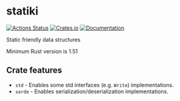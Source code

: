 # statiki

[![Actions Status](https://github.com/DoumanAsh/statiki/workflows/Rust/badge.svg)](https://github.com/DoumanAsh/statiki/actions)
[![Crates.io](https://img.shields.io/crates/v/statiki.svg)](https://crates.io/crates/statiki)
[![Documentation](https://docs.rs/statiki/badge.svg)](https://docs.rs/crate/statiki/)

Static friendly data structures

Minimum Rust version is 1.51

## Crate features

- `std` - Enables some std interfaces (e.g. `Write`) implementations.
- `serde` - Enables serialization/deserialization implementations.
